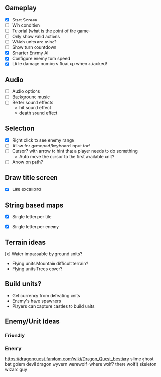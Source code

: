 ## Gameplay
* [x] Start Screen
* [ ] Win condition
* [ ] Tutorial (what is the point of the game)
* [ ] Only show valid actions
* [ ] Which units are mine?
* [ ] Show turn countdown
* [x] Smarter Enemy AI
* [x] Configure enemy turn speed
* [x] Little damage numbers float up when attacked!

## Audio

* [ ] Audio options
* [ ] Background music
* [ ] Better sound effects 
  - hit sound effect
  - death sound effect

## Selection

* [x] Right click to see enemy range
* [ ] Allow for gamepad/keyboard input too!
* [ ] Cursor? with arrow to hint that a player needs to do something
   - Auto move the cursor to the first available unit?
* [ ] Arrow on path?

## Draw title screen
* [x] Like excalibird

## String based maps

* [x] Single letter per tile
* [x] Single letter per enemy


## Terrain ideas

[x] Water impassable by ground units?
  - Flying units
Mountain difficult terrain?
  - Flying units
Trees cover?

## Build units?

* Get currency from defeating units
* Enemy's have spawners
* Players can capture castles to build units


## Enemy/Unit Ideas

### Friendly



### Enemy
https://dragonquest.fandom.com/wiki/Dragon_Quest_bestiary
slime
ghost
bat
golem
devil
dragon
wyvern
werewolf (where wolf? there wolf!)
skeleton
wizard guy